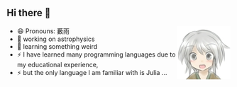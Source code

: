 ## Hi there 👋
<img align="right" alt="GIF" src="https://github.com/YabusameHoulen/YabusameHoulen/blob/master/me.jpg" />

- 😄 Pronouns: 藪雨
- 🔭 working on astrophysics
- 🌱 learning something weird
- ⚡ I have learned many programming languages ​​due to my educational experience,
- ⚡ but the only language I am familiar with is Julia ...

<!--
**YabusameHoulen/YabusameHoulen** is a ✨ _special_ ✨ repository because its `README.md` (this file) appears on your GitHub profile.

Here are some ideas to get you started:

- 🔭 I’m currently working on ...
- 🌱 I’m currently learning ...
- 👯 I’m looking to collaborate on ...
- 🤔 I’m looking for help with ...
- 💬 Ask me about ...
- 📫 How to reach me: ...
- 😄 Pronouns: ...
- ⚡ Fun fact: ...
-->
